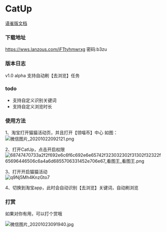 # CatUp


[语雀版文档](https://www.yuque.com/docs/share/3d53aef3-1209-4b5a-beb5-aefccc32c14a)

### 下载地址
https://wws.lanzous.com/iFTtyhmwrxg
密码:b3zu

### 版本日志
v1.0 alpha
支持自动刷【去浏览】任务

### todo
 - 支持自定义识别关键词
 - 支持自定义浏览时长

### 使用方法
1、淘宝打开猫猫活动页，并且打开【领喵币】中心
如图：
<br>
![微信图片_20201022092121.png](https://i.loli.net/2020/10/23/cFSaMtyDh56zlOm.png)

2、打开CatUp，点击开启权限
<br>
![68747470733a2f2f692e6c6f6c692e6e65742f323032302f31302f32322f65696446506c6a4a6d6855706331452e706e67_看图王_看图王.png](https://i.loli.net/2020/10/23/1jYwhk8zaqyrmS4.png)

3、打开开启猫猫活动
<br>
![q9Nj5Mh4KnzGto7](https://i.loli.net/2020/10/23/Ld4WzlZDK6UVEtP.jpg)

4、切换到淘宝app，此时会自动识别【去浏览】关键词，自动刷浏览

### 打赏
如果对你有用，可以打个赏哦

![微信图片_20201023091940.jpg](https://i.loli.net/2020/10/23/xsdZRzuI2hCNbig.jpg)
